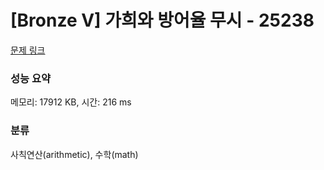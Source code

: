 # [Bronze V] 가희와 방어율 무시 - 25238 

[문제 링크](https://www.acmicpc.net/problem/25238) 

### 성능 요약

메모리: 17912 KB, 시간: 216 ms

### 분류

사칙연산(arithmetic), 수학(math)

